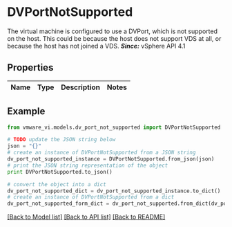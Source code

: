 # DVPortNotSupported

The virtual machine is configured to use a DVPort, which is not supported on the host.  This could be because the host does not support VDS at all, or because the host has not joined a VDS.  ***Since:*** vSphere API 4.1 

## Properties
Name | Type | Description | Notes
------------ | ------------- | ------------- | -------------

## Example

```python
from vmware_vi.models.dv_port_not_supported import DVPortNotSupported

# TODO update the JSON string below
json = "{}"
# create an instance of DVPortNotSupported from a JSON string
dv_port_not_supported_instance = DVPortNotSupported.from_json(json)
# print the JSON string representation of the object
print DVPortNotSupported.to_json()

# convert the object into a dict
dv_port_not_supported_dict = dv_port_not_supported_instance.to_dict()
# create an instance of DVPortNotSupported from a dict
dv_port_not_supported_form_dict = dv_port_not_supported.from_dict(dv_port_not_supported_dict)
```
[[Back to Model list]](../README.md#documentation-for-models) [[Back to API list]](../README.md#documentation-for-api-endpoints) [[Back to README]](../README.md)


